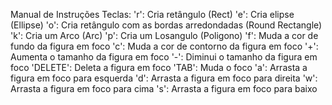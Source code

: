 Manual de Instruções
Teclas:
'r': Cria retângulo (Rect)
'e': Cria elipse (Ellipse)
'o': Cria retângulo com as bordas arredondadas (Round Rectangle)
'k': Cria um Arco (Arc)
'p': Cria um Losangulo (Poligono)
'f': Muda a cor de fundo da figura em foco
'c': Muda a cor de contorno da figura em foco
'+': Aumenta o tamanho da figura em foco
'-': Diminui o tamanho da figura em foco
'DELETE': Deleta a figura em foco
'TAB': Muda o foco
'a': Arrasta a figura em foco para esquerda
'd': Arrasta a figura em foco para direita
'w': Arrasta a figura em foco para cima
's': Arrasta a figura em foco para baixo

